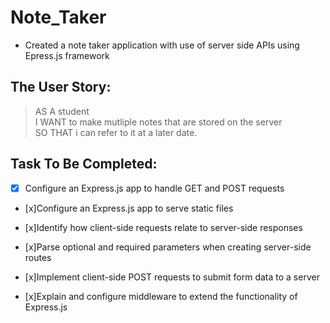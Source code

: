 # Note_Taker

* Created a note taker application with use of server side APIs using Epress.js framework
## The User Story:
> AS A student\
> I WANT to make mutliple notes that are stored on the server\
> SO THAT i can refer to it at a later date.
## Task To Be Completed:
- [x] Configure an Express.js app to handle GET and POST requests


- [x]Configure an Express.js app to serve static files


- [x]Identify how client-side requests relate to server-side responses


- [x]Parse optional and required parameters when creating server-side routes


- [x]Implement client-side POST requests to submit form data to a server


- [x]Explain and configure middleware to extend the functionality of Express.js




